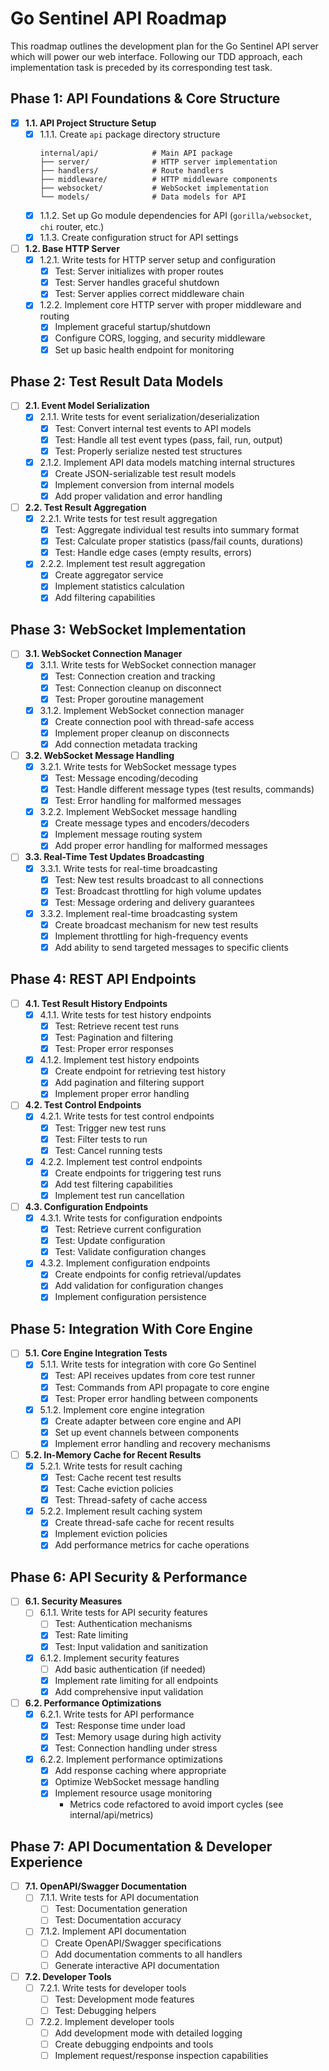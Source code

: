 # Go Sentinel API Roadmap

This roadmap outlines the development plan for the Go Sentinel API server which will power our web interface. Following our TDD approach, each implementation task is preceded by its corresponding test task.

## Phase 1: API Foundations & Core Structure

- [x] **1.1. API Project Structure Setup**
  - [x] 1.1.1. Create `api` package directory structure
    ```
    internal/api/            # Main API package
    ├── server/              # HTTP server implementation
    ├── handlers/            # Route handlers
    ├── middleware/          # HTTP middleware components
    ├── websocket/           # WebSocket implementation
    └── models/              # Data models for API
    ```
  - [x] 1.1.2. Set up Go module dependencies for API (`gorilla/websocket`, `chi` router, etc.)
  - [x] 1.1.3. Create configuration struct for API settings

- [ ] **1.2. Base HTTP Server**
  - [x] 1.2.1. Write tests for HTTP server setup and configuration
    - [x] Test: Server initializes with proper routes
    - [x] Test: Server handles graceful shutdown
    - [x] Test: Server applies correct middleware chain
  - [x] 1.2.2. Implement core HTTP server with proper middleware and routing
    - [x] Implement graceful startup/shutdown
    - [x] Configure CORS, logging, and security middleware
    - [x] Set up basic health endpoint for monitoring

## Phase 2: Test Result Data Models

- [ ] **2.1. Event Model Serialization**
  - [x] 2.1.1. Write tests for event serialization/deserialization
    - [x] Test: Convert internal test events to API models
    - [x] Test: Handle all test event types (pass, fail, run, output)
    - [x] Test: Properly serialize nested test structures
  - [x] 2.1.2. Implement API data models matching internal structures
    - [x] Create JSON-serializable test result models
    - [x] Implement conversion from internal models
    - [x] Add proper validation and error handling

- [ ] **2.2. Test Result Aggregation**
  - [x] 2.2.1. Write tests for test result aggregation
    - [x] Test: Aggregate individual test results into summary format
    - [x] Test: Calculate proper statistics (pass/fail counts, durations)
    - [x] Test: Handle edge cases (empty results, errors)
  - [x] 2.2.2. Implement test result aggregation
    - [x] Create aggregator service
    - [x] Implement statistics calculation
    - [x] Add filtering capabilities

## Phase 3: WebSocket Implementation

- [ ] **3.1. WebSocket Connection Manager**
  - [x] 3.1.1. Write tests for WebSocket connection manager
    - [x] Test: Connection creation and tracking
    - [x] Test: Connection cleanup on disconnect
    - [x] Test: Proper goroutine management
  - [x] 3.1.2. Implement WebSocket connection manager
    - [x] Create connection pool with thread-safe access
    - [x] Implement proper cleanup on disconnects
    - [x] Add connection metadata tracking

- [ ] **3.2. WebSocket Message Handling**
  - [x] 3.2.1. Write tests for WebSocket message types
    - [x] Test: Message encoding/decoding
    - [x] Test: Handle different message types (test results, commands)
    - [x] Test: Error handling for malformed messages
  - [x] 3.2.2. Implement WebSocket message handling
    - [x] Create message types and encoders/decoders
    - [x] Implement message routing system
    - [x] Add proper error handling for malformed messages

- [ ] **3.3. Real-Time Test Updates Broadcasting**
  - [x] 3.3.1. Write tests for real-time broadcasting
    - [x] Test: New test results broadcast to all connections
    - [x] Test: Broadcast throttling for high volume updates
    - [x] Test: Message ordering and delivery guarantees
  - [x] 3.3.2. Implement real-time broadcasting system
    - [x] Create broadcast mechanism for new test results
    - [x] Implement throttling for high-frequency events
    - [x] Add ability to send targeted messages to specific clients

## Phase 4: REST API Endpoints

- [ ] **4.1. Test Result History Endpoints**
  - [x] 4.1.1. Write tests for test history endpoints
    - [x] Test: Retrieve recent test runs
    - [x] Test: Pagination and filtering
    - [x] Test: Proper error responses
  - [x] 4.1.2. Implement test history endpoints
    - [x] Create endpoint for retrieving test history
    - [x] Add pagination and filtering support
    - [x] Implement proper error handling

- [ ] **4.2. Test Control Endpoints**
  - [x] 4.2.1. Write tests for test control endpoints
    - [x] Test: Trigger new test runs
    - [x] Test: Filter tests to run
    - [x] Test: Cancel running tests
  - [x] 4.2.2. Implement test control endpoints
    - [x] Create endpoints for triggering test runs
    - [x] Add test filtering capabilities
    - [x] Implement test run cancellation

- [ ] **4.3. Configuration Endpoints**
  - [x] 4.3.1. Write tests for configuration endpoints
    - [x] Test: Retrieve current configuration
    - [x] Test: Update configuration
    - [x] Test: Validate configuration changes
  - [x] 4.3.2. Implement configuration endpoints
    - [x] Create endpoints for config retrieval/updates
    - [x] Add validation for configuration changes
    - [x] Implement configuration persistence

## Phase 5: Integration With Core Engine

- [ ] **5.1. Core Engine Integration Tests**
  - [x] 5.1.1. Write tests for integration with core Go Sentinel
    - [x] Test: API receives updates from core test runner
    - [x] Test: Commands from API propagate to core engine
    - [x] Test: Proper error handling between components
  - [x] 5.1.2. Implement core engine integration
    - [x] Create adapter between core engine and API
    - [x] Set up event channels between components
    - [x] Implement error handling and recovery mechanisms

- [ ] **5.2. In-Memory Cache for Recent Results**
  - [x] 5.2.1. Write tests for result caching
    - [x] Test: Cache recent test results
    - [x] Test: Cache eviction policies
    - [x] Test: Thread-safety of cache access
  - [x] 5.2.2. Implement result caching system
    - [x] Create thread-safe cache for recent results
    - [x] Implement eviction policies
    - [x] Add performance metrics for cache operations

## Phase 6: API Security & Performance

- [ ] **6.1. Security Measures**
  - [ ] 6.1.1. Write tests for API security features
    - [ ] Test: Authentication mechanisms
    - [x] Test: Rate limiting
    - [x] Test: Input validation and sanitization
  - [x] 6.1.2. Implement security features
    - [ ] Add basic authentication (if needed)
    - [x] Implement rate limiting for all endpoints
    - [x] Add comprehensive input validation

- [ ] **6.2. Performance Optimizations**
  - [x] 6.2.1. Write tests for API performance
    - [x] Test: Response time under load
    - [x] Test: Memory usage during high activity
    - [x] Test: Connection handling under stress
  - [x] 6.2.2. Implement performance optimizations
    - [x] Add response caching where appropriate
    - [x] Optimize WebSocket message handling
    - [x] Implement resource usage monitoring
      - Metrics code refactored to avoid import cycles (see internal/api/metrics)

## Phase 7: API Documentation & Developer Experience

- [ ] **7.1. OpenAPI/Swagger Documentation**
  - [ ] 7.1.1. Write tests for API documentation
    - [ ] Test: Documentation generation
    - [ ] Test: Documentation accuracy
  - [ ] 7.1.2. Implement API documentation
    - [ ] Create OpenAPI/Swagger specifications
    - [ ] Add documentation comments to all handlers
    - [ ] Generate interactive API documentation

- [ ] **7.2. Developer Tools**
  - [ ] 7.2.1. Write tests for developer tools
    - [ ] Test: Development mode features
    - [ ] Test: Debugging helpers
  - [ ] 7.2.2. Implement developer tools
    - [ ] Add development mode with detailed logging
    - [ ] Create debugging endpoints and tools
    - [ ] Implement request/response inspection capabilities
